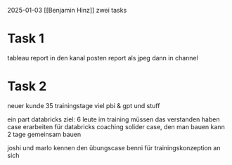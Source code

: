 2025-01-03
[[Benjamin Hinz]]
zwei tasks

# Task 1
tableau report in den kanal posten
report als jpeg dann in channel



# Task 2
neuer kunde
35 trainingstage
viel pbi & gpt und stuff

ein part databricks
ziel: 6 leute im training müssen das verstanden haben
case erarbeiten für databricks coaching
solider case, den man bauen kann
2 tage 
gemeinsam bauen

joshi und marlo kennen den übungscase
benni für trainingskonzeption an sich
